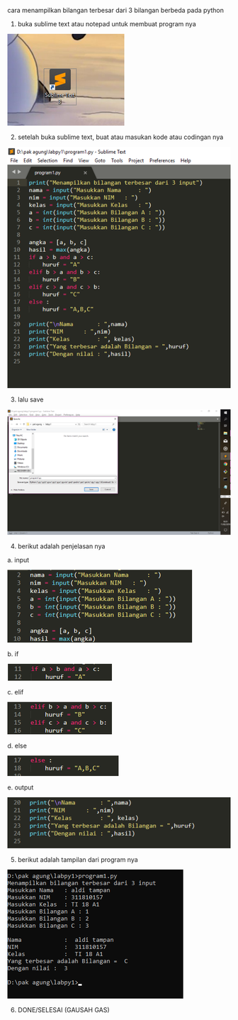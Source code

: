 cara menampilkan bilangan terbesar dari 3 bilangan berbeda pada python

1. buka sublime text atau notepad untuk membuat program nya

![alt text](1.png)

2. setelah buka sublime text, buat atau masukan kode atau codingan nya

![alt text](2.png)

3. lalu save

![alt text](3.png)

4. berikut adalah penjelasan nya

a. input

![alt text](4.png)

b. if

![alt text](5.png)

c. elif

![alt text](6.png)

d. else

![alt text](7.png)

e. output

![alt text](8.png)

5. berikut adalah tampilan dari program nya

![alt text](9.png)

6. DONE/SELESAI (GAUSAH GAS)
